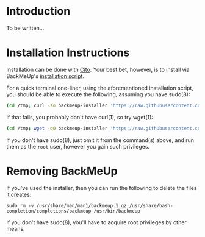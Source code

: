 # Introduction

To be written...

# Installation Instructions

Installation can be done with [Cito](https://github.com/terminalforlife/Extra/blob/master/source/cito). Your best bet, however, is to install via BackMeUp's [installation script](https://github.com/terminalforlife/Extra/blob/master/source/backmeup/backmeup-installer).

For a quick terminal one-liner, using the aforementioned installation script, you should be able to execute the following, assuming you have sudo(8):

```sh
(cd /tmp; curl -so backmeup-installer 'https://raw.githubusercontent.com/terminalforlife/Extra/master/source/backmeup/backmeup-installer' && sudo \sh backmeup-installer; rm backmeup-installer)
```

If that fails, you probably don't have curl(1), so try wget(1):

```sh
(cd /tmp; wget -qO backmeup-installer 'https://raw.githubusercontent.com/terminalforlife/Extra/master/source/backmeup/backmeup-installer' && sudo \sh backmeup-installer; rm backmeup-installer)
```

If you don't have sudo(8), just omit it from the command(s) above, and run them as the `root` user, however you gain such privileges.

# Removing BackMeUp

If you've used the installer, then you can run the following to delete the files it creates:

```
sudo rm -v /usr/share/man/man1/backmeup.1.gz /usr/share/bash-completion/completions/backmeup /usr/bin/backmeup
```

If you don't have sudo(8), you'll have to acquire root privileges by other means.
